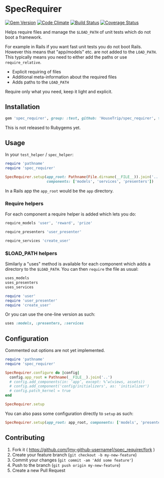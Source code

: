# SpecRequirer

[![Gem Version](https://badge.fury.io/rb/spec_requirer.png)](http://badge.fury.io/rb/spec_requirer)
[![Code Climate](https://codeclimate.com/github/HouseTrip/spec_requirer.png)](https://codeclimate.com/github/HouseTrip/spec_requirer)
[![Build Status](https://travis-ci.org/HouseTrip/spec_requirer.png?branch=master)](https://travis-ci.org/HouseTrip/spec_requirer)
[![Coverage Status](https://coveralls.io/repos/HouseTrip/spec_requirer/badge.png?branch=master)](https://coveralls.io/r/HouseTrip/spec_requirer?branch=master)

Helps require files and manage the `$LOAD_PATH` of unit tests which do not boot
a framework.

For example in Rails if you want fast unit tests you do not boot Rails.
However this means that "app/models" etc. are not added to the `LOAD_PATH`. 
This typically means you need to either add the paths or use `require_relative`.

* Explicit requiring of files
* Additional meta-information about the required files
* Adds paths to the `LOAD_PATH`

Require only what you need, keep it light and explicit.

## Installation

```ruby
gem 'spec_requirer', group: :test, github: 'HouseTrip/spec_requirer', tag: 'v0.0.1'
```

This is not released to Rubygems yet.

## Usage

In your `test_helper` / `spec_helper`:

```ruby
require 'pathname'
require 'spec_requirer'

SpecRequirer.setup(app_root: Pathname(File.dirname(__FILE__)).join('..'),
                   components: ['models', 'services', 'presenters'])
```

In a Rails app the `app_root` would be the `app` directory.

### Require helpers

For each component a require helper is added which lets you do:

```ruby
require_models 'user', 'reward', 'prize'

require_presenters 'user_presenter'

require_services 'create_user'
```

### $LOAD_PATH helpers

Similarly a "uses" method is available for each component which adds a
directory to the `$LOAD_PATH`. You can then `require` the file as usual:

```ruby
uses_models
uses_presenters
uses_services

require 'user'
require 'user_presenter'
require 'create_user'
```

Or you can use the one-line version as such:

```ruby
uses :models, :presenters, :services
```

## Configuration

Commented out options are not yet implemented.

```ruby
require 'pathname'
require 'spec_requirer'

SpecRequirer.configure do |config|
  config.app_root = Pathname(__FILE__).join('..')
  # config.add_components(in: ‘app’, except: %’w(views, assets))
  # config.add_component('config/initializers', as: 'initializer')
  # config.patch_kernel = true
end

SpecRequirer.setup
```

You can also pass some configuration directly to `setup` as such:

```ruby
SpecRequirer.setup(app_root: app_root, components: ['models', 'presenters'])
```

## Contributing

1. Fork it ( https://github.com/[my-github-username]/spec_requirer/fork )
2. Create your feature branch (`git checkout -b my-new-feature`)
3. Commit your changes (`git commit -am 'Add some feature'`)
4. Push to the branch (`git push origin my-new-feature`)
5. Create a new Pull Request
